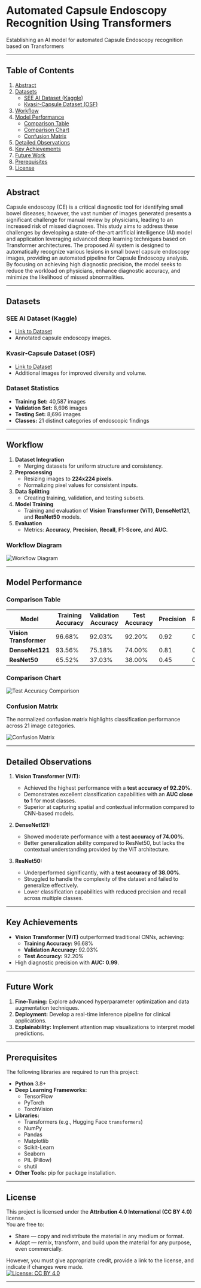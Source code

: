 # Automated Capsule Endoscopy Recognition Using Transformers
Establishing an AI model  for automated Capsule Endoscopy recognition based on Transformers

---

## **Table of Contents**
1. [Abstract](#abstract)
2. [Datasets](#datasets)
   - [SEE AI Dataset (Kaggle)](#see-ai-dataset-kaggle)
   - [Kvasir-Capsule Dataset (OSF)](#kvasir-capsule-dataset-osf)
3. [Workflow](#workflow)
4. [Model Performance](#model-performance)
   - [Comparison Table](#comparison-table)
   - [Comparison Chart](#comparison-chart)
   - [Confusion Matrix](#confusion-matrix)
5. [Detailed Observations](#detailed-observations)
6. [Key Achievements](#key-achievements)
7. [Future Work](#future-work)
8. [Prerequisites](#prerequisites)
9. [License](#license)

---

## **Abstract**
Capsule endoscopy (CE) is a critical diagnostic tool for identifying small bowel diseases; however, the vast number of images generated presents a significant challenge for manual review by physicians, leading to an increased risk of missed diagnoses. This study aims to address these challenges by developing a state-of-the-art artificial intelligence (AI) model and application leveraging advanced deep learning techniques based on Transformer architectures. The proposed AI system is designed to automatically recognize various lesions in small bowel capsule endoscopy images, providing an automated pipeline for Capsule Endoscopy analysis. By focusing on achieving high diagnostic precision, the model seeks to reduce the workload on physicians, enhance diagnostic accuracy, and minimize the likelihood of missed abnormalities.

---

## **Datasets**
### SEE AI Dataset (Kaggle)
- [Link to Dataset](https://www.kaggle.com/datasets/capsuleyolo/kyucapsule)
- Annotated capsule endoscopy images.

### Kvasir-Capsule Dataset (OSF)
- [Link to Dataset](https://osf.io/dv2ag/)
- Additional images for improved diversity and volume.

### Dataset Statistics
- **Training Set:** 40,587 images
- **Validation Set:** 8,696 images
- **Testing Set:** 8,696 images
- **Classes:** 21 distinct categories of endoscopic findings

---

## **Workflow**
1. **Dataset Integration**
   - Merging datasets for uniform structure and consistency.
2. **Preprocessing**
   - Resizing images to **224x224 pixels**.
   - Normalizing pixel values for consistent inputs.
3. **Data Splitting**
   - Creating training, validation, and testing subsets.
4. **Model Training**
   - Training and evaluation of **Vision Transformer (ViT)**, **DenseNet121**, and **ResNet50** models.
5. **Evaluation**
   - Metrics: **Accuracy**, **Precision**, **Recall**, **F1-Score**, and **AUC**.

### Workflow Diagram
![Workflow Diagram](Workflow.png)

---

## **Model Performance**

### Comparison Table
| **Model**          | **Training Accuracy** | **Validation Accuracy** | **Test Accuracy** | **Precision** | **Recall** | **F1-Score** | **AUC** |
|---------------------|-----------------------|--------------------------|-------------------|---------------|------------|--------------|---------|
| **Vision Transformer** | 96.68%               | 92.03%                   | 92.20%            | 0.92          | 0.92       | 0.92         | 0.99    |
| **DenseNet121**       | 93.56%               | 75.18%                   | 74.00%            | 0.81          | 0.75       | 0.78         | 0.85    |
| **ResNet50**          | 65.52%               | 37.03%                   | 38.00%            | 0.45          | 0.37       | 0.40         | 0.55    |

### Comparison Chart
![Test Accuracy Comparison](ComparisonOfModels.png)

### Confusion Matrix
The normalized confusion matrix highlights classification performance across 21 image categories.

![Confusion Matrix](Confusion_Matrix.png)

---

## **Detailed Observations**
1. **Vision Transformer (ViT):**
   - Achieved the highest performance with a **test accuracy of 92.20%**.
   - Demonstrates excellent classification capabilities with an **AUC close to 1** for most classes.
   - Superior at capturing spatial and contextual information compared to CNN-based models.

2. **DenseNet121:**
   - Showed moderate performance with a **test accuracy of 74.00%**.
   - Better generalization ability compared to ResNet50, but lacks the contextual understanding provided by the ViT architecture.

3. **ResNet50:**
   - Underperformed significantly, with a **test accuracy of 38.00%**.
   - Struggled to handle the complexity of the dataset and failed to generalize effectively.
   - Lower classification capabilities with reduced precision and recall across multiple classes.

---

## **Key Achievements**
- **Vision Transformer (ViT)** outperformed traditional CNNs, achieving:
  - **Training Accuracy:** 96.68%
  - **Validation Accuracy:** 92.03%
  - **Test Accuracy:** 92.20%
- High diagnostic precision with **AUC: 0.99**.

---

## **Future Work**
1. **Fine-Tuning:** Explore advanced hyperparameter optimization and data augmentation techniques.
2. **Deployment:** Develop a real-time inference pipeline for clinical applications.
3. **Explainability:** Implement attention map visualizations to interpret model predictions.

---

## **Prerequisites**
The following libraries are required to run this project:

- **Python** 3.8+
- **Deep Learning Frameworks:**
  - TensorFlow
  - PyTorch
  - TorchVision
- **Libraries:**
  - Transformers (e.g., Hugging Face `transformers`)
  - NumPy
  - Pandas
  - Matplotlib
  - Scikit-Learn
  - Seaborn
  - PIL (Pillow)
  - shutil
- **Other Tools:** pip for package installation.

---

## **License**
This project is licensed under the **Attribution 4.0 International (CC BY 4.0)** license.  
You are free to:
- Share — copy and redistribute the material in any medium or format.
- Adapt — remix, transform, and build upon the material for any purpose, even commercially.

However, you must give appropriate credit, provide a link to the license, and indicate if changes were made.  
[![License: CC BY 4.0](https://licensebuttons.net/l/by/4.0/88x31.png)](https://creativecommons.org/licenses/by/4.0/)

---
